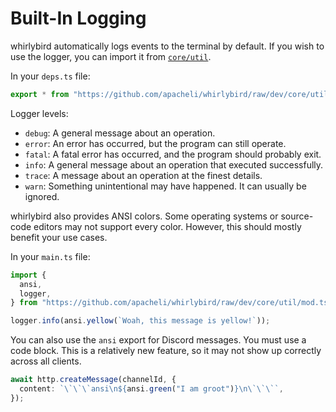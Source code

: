 # Built-In Logging

whirlybird automatically logs events to the terminal by default. If you wish to
use the logger, you can import it from
[`core/util`](https://github.com/apacheli/whirlybird/tree/dev/core/util).

In your `deps.ts` file:

```ts
export * from "https://github.com/apacheli/whirlybird/raw/dev/core/util/mod.ts";
```

Logger levels:

- `debug`: A general message about an operation.
- `error`: An error has occurred, but the program can still operate.
- `fatal`: A fatal error has occurred, and the program should probably exit.
- `info`: A general message about an operation that executed successfully.
- `trace`: A message about an operation at the finest details.
- `warn`: Something unintentional may have happened. It can usually be ignored.

whirlybird also provides ANSI colors. Some operating systems or source-code
editors may not support every color. However, this should mostly benefit your
use cases.

In your `main.ts` file:

```ts
import {
  ansi,
  logger,
} from "https://github.com/apacheli/whirlybird/raw/dev/core/util/mod.ts";

logger.info(ansi.yellow(`Woah, this message is yellow!`));
```

You can also use the `ansi` export for Discord messages. You must use a code
block. This is a relatively new feature, so it may not show up correctly across
all clients.

```ts
await http.createMessage(channelId, {
  content: `\`\`\`ansi\n${ansi.green("I am groot")}\n\`\`\``,
});
```

